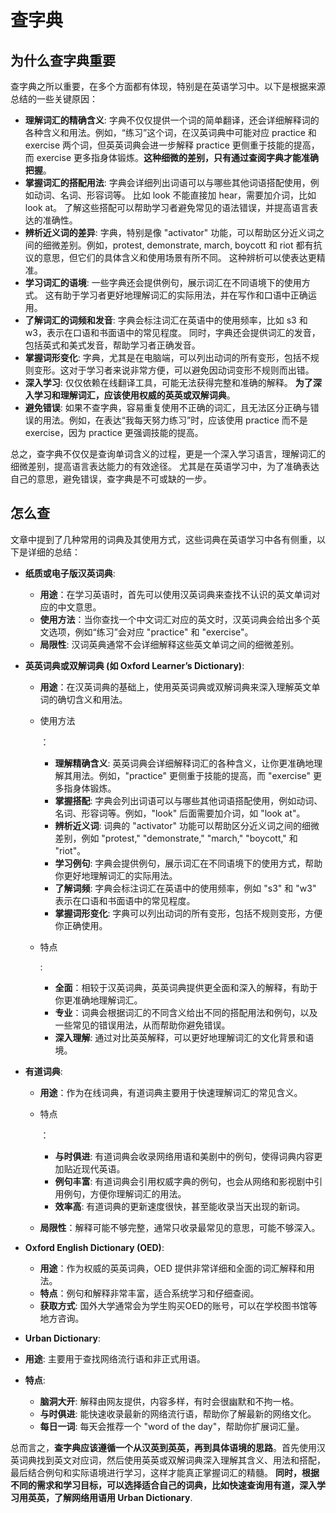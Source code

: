 # 查字典

## 为什么查字典重要

查字典之所以重要，在多个方面都有体现，特别是在英语学习中。以下是根据来源总结的一些关键原因：

- **理解词汇的精确含义**: 字典不仅仅提供一个词的简单翻译，还会详细解释词的各种含义和用法。例如，“练习”这个词，在汉英词典中可能对应 practice 和 exercise 两个词，但英英词典会进一步解释 practice 更侧重于技能的提高，而 exercise 更多指身体锻炼。**这种细微的差别，只有通过查阅字典才能准确把握**。
- **掌握词汇的搭配用法**: 字典会详细列出词语可以与哪些其他词语搭配使用，例如动词、名词、形容词等。 比如 look 不能直接加 hear，需要加介词，比如 look at。 了解这些搭配可以帮助学习者避免常见的语法错误，并提高语言表达的准确性。
- **辨析近义词的差异**:  字典，特别是像 "activator" 功能，可以帮助区分近义词之间的细微差别。例如，protest, demonstrate, march, boycott 和 riot 都有抗议的意思，但它们的具体含义和使用场景有所不同。 这种辨析可以使表达更精准。
- **学习词汇的语境**: 一些字典还会提供例句，展示词汇在不同语境下的使用方式。 这有助于学习者更好地理解词汇的实际用法，并在写作和口语中正确运用。
- **了解词汇的词频和发音**:  字典会标注词汇在英语中的使用频率，比如 s3 和 w3，表示在口语和书面语中的常见程度。 同时，字典还会提供词汇的发音，包括英式和美式发音，帮助学习者正确发音。
- **掌握词形变化**: 字典，尤其是在电脑端，可以列出动词的所有变形，包括不规则变形。这对于学习者来说非常方便，可以避免因动词变形不规则而出错。
- **深入学习**: 仅仅依赖在线翻译工具，可能无法获得完整和准确的解释。 **为了深入学习和理解词汇，应该使用权威的英英或双解词典**。
- **避免错误**: 如果不查字典，容易重复使用不正确的词汇，且无法区分正确与错误的用法。例如，在表达“我每天努力练习”时，应该使用 practice 而不是 exercise，因为 practice 更强调技能的提高。

总之，查字典不仅仅是查询单词含义的过程，更是一个深入学习语言，理解词汇的细微差别，提高语言表达能力的有效途径。 尤其是在英语学习中，为了准确表达自己的意思，避免错误，查字典是不可或缺的一步。

## 怎么查

文章中提到了几种常用的词典及其使用方式，这些词典在英语学习中各有侧重，以下是详细的总结：

- **纸质或电子版汉英词典**:

  - **用途**：在学习英语时，首先可以使用汉英词典来查找不认识的英文单词对应的中文意思。
  - **使用方法**：当你查找一个中文词汇对应的英文时，汉英词典会给出多个英文选项，例如“练习”会对应 "practice" 和 "exercise"。
  - **局限性**: 汉词英典通常不会详细解释这些英文单词之间的细微差别。

- **英英词典或双解词典 (如 Oxford Learner’s Dictionary)**:

  - **用途**：在汉英词典的基础上，使用英英词典或双解词典来深入理解英文单词的确切含义和用法。

  - 使用方法

    ：

    - **理解精确含义**: 英英词典会详细解释词汇的各种含义，让你更准确地理解其用法。例如，"practice" 更侧重于技能的提高，而 "exercise" 更多指身体锻炼。
    - **掌握搭配**: 字典会列出词语可以与哪些其他词语搭配使用，例如动词、名词、形容词等。例如，"look" 后面需要加介词，如 "look at"。
    - **辨析近义词**: 词典的 "activator" 功能可以帮助区分近义词之间的细微差别，例如 "protest," "demonstrate," "march," "boycott," 和 "riot"。
    - **学习例句**: 字典会提供例句，展示词汇在不同语境下的使用方式，帮助你更好地理解词汇的实际用法。
    - **了解词频**: 字典会标注词汇在英语中的使用频率，例如 "s3" 和 "w3" 表示在口语和书面语中的常见程度。
    - **掌握词形变化**: 字典可以列出动词的所有变形，包括不规则变形，方便你正确使用。

  - 特点

    :

    - **全面**：相较于汉英词典，英英词典提供更全面和深入的解释，有助于你更准确地理解词汇。
    - **专业**：词典会根据词汇的不同含义给出不同的搭配用法和例句，以及一些常见的错误用法，从而帮助你避免错误。
    - **深入理解**: 通过对比英英解释，可以更好地理解词汇的文化背景和语境。

- **有道词典**:

  - **用途**：作为在线词典，有道词典主要用于快速理解词汇的常见含义。

  - 特点

    ：

    - **与时俱进**: 有道词典会收录网络用语和美剧中的例句，使得词典内容更加贴近现代英语。
    - **例句丰富**: 有道词典会引用权威字典的例句，也会从网络和影视剧中引用例句，方便你理解词汇的用法。
    - **效率高**: 有道词典的更新速度很快，甚至能收录当天出现的新词。

  - **局限性**：解释可能不够完整，通常只收录最常见的意思，可能不够深入。

- **Oxford English Dictionary (OED)**:

  - **用途**：作为权威的英英词典，OED 提供非常详细和全面的词汇解释和用法。
  - **特点**：例句和解释非常丰富，适合系统学习和仔细查阅。
  - **获取方式**: 国外大学通常会为学生购买OED的账号，可以在学校图书馆等地方咨询。

- **Urban Dictionary**:

- **用途**: 主要用于查找网络流行语和非正式用语。

- **特点**:

  - **脑洞大开**: 解释由网友提供，内容多样，有时会很幽默和不拘一格。
  - **与时俱进**: 能快速收录最新的网络流行语，帮助你了解最新的网络文化。
  - **每日一词**: 每天会推荐一个 "word of the day"，帮助你扩展词汇量。

总而言之，**查字典应该遵循一个从汉英到英英，再到具体语境的思路**。首先使用汉英词典找到英文对应词，然后使用英英或双解词典深入理解其含义、用法和搭配，最后结合例句和实际语境进行学习，这样才能真正掌握词汇的精髓。 **同时，根据不同的需求和学习目标，可以选择适合自己的词典，比如快速查询用有道，深入学习用英英，了解网络用语用 Urban Dictionary**.
